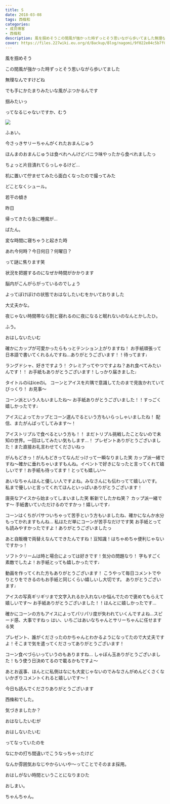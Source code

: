 ```yaml
---
title: S
date: 2018-03-08
tags: 西條和
categories: 
- 成员博客
- 西條和
description: 風を掴めそうこの間風が強かった時ずっとそう思いながら歩いてました無理なんですけどねでも手にかたまりみたいな風がぶつかるんです...
cover: https://files.227wiki.eu.org/d/Backup/Blog/nagomi/9f022e04c5b7f00364305f3ac89e1.jpg 
---
```











風を掴めそう






この間風が強かった時ずっとそう思いながら歩いてました





無理なんですけどね






でも手にかたまりみたいな風がぶつかるんです






掴みたいっ




ってなるじゃないですか、むう






![](https://files.227wiki.eu.org/d/Backup/Blog/nagomi/9f022e04c5b7f00364305f3ac89e1.jpg)




ふぁい。





今さっきサリーちゃんがくれたおまんじゅう






ほんまのおまんじゅうは食べれへんけどバニラ味やったから食べれましたっ









ちょっと片目潰れてらっしゃるけど…










机に置いて佇ませてみたら面白くなったので撮ってみた








どことなくシュール。






若干の傾き






昨日





帰ってきたら急に睡魔が…





ばたん。






変な時間に寝ちゃうと起きた時




あれ今何時？今日何日？何曜日？






って謎に焦ります笑







状況を把握するのになぜか時間がかかります






脳内がこんがらがっているのでしょう






よってぼけぼけの状態でおはなしたいむをかいておりました







大丈夫かな。





夜じゃない時間帯なら割と寝れるのに夜になると眠れないのなんとかしたひ。







ふう。






おはしないたいむ







確かにカップが可愛かったらもっとテンション上がりますね！
お手紙頑張って日本語で書いてくれるんですね…ありがとうございます！！待ってます♩





ラングドシャ、好きですよう！
クレミアってやつですよね？あれ食べてみたいんです！！
お手紙もありがとうございます！しっかり届きました♩





タイトルのiはiceのi。
コーンとアイスを片隅で意識してたのまで見抜かれていてびっくり！
お見事〜






コーン派という人もいましたね〜
お手紙ありがとうございました！！すっごく嬉しかったです♩





アイスによってカップとコーン選んでるという方もいらっしゃいましたね！
配信、またがんばってしてみます〜！






アイストリプルで食べるという方も！！
まだトリプル挑戦したことないので未知の世界。一回はしてみたい気もします…！
プレゼントありがとうございました！また直接お礼言わせてくださいねっ






がんもどきっ！がんもどきってなんだっけって一瞬なりました笑
カップ派一緒ですね〜確かに垂れちゃいますもんね。イベントで好きになったと言ってくれて嬉しいです！お手紙も待ってます！とっても嬉しい〜





あいなちゃんほんと優しい人ですよね。みなさんにも伝わってて嬉しいです。
私まで優しいと言ってくれてほんといっぱいありがとうございます！






唐突なアイスから始まってしまいました笑
斬新でしたかね笑？
カップ派一緒です〜
手紙書いていただけるのですかっ！嬉しいです♩





コーンはくちがパサついちゃって苦手という方もいましたね、確かになんか水分もってかれますもんね…
私はただ単にコーンが苦手なだけです笑
お手紙とっても読みやすかったですよ！ありがとうございましたっ




あと自販機で両替えなんてできたんですね！豆知識！はちゃめちゃ便利じゃないですかっ！






ソフトクリームは時と場合によっては好きです！気分の問題なり！
字もすごく素敵でしたよ！お手紙とっても嬉しかったです♩




動画を作ってくれた方もありがとうございます！
こうやって毎日コメントでやりとりをできるのもお手紙と同じくらい嬉しいし大切です。
ありがとうございます♩





アイスの写真ギリギリまで文字入れるか入れないか悩んでたので褒めてもらえて嬉しいです〜
お手紙ありがとうございました！！ほんとに嬉しかったです…





確かにコーンの方もアイスによってパリパリ度が失われていくんですよね…スピード感、大事ですねっ
はい、いちごはあいなちゃんとサリーちゃんに任せまする笑




プレゼント、誰がくださったのかちゃんとわかるようになってたので大丈夫ですよ！そこまで気を遣ってくださってありがとうございます！





コーン食べづらいっていうのもありますね…
しゃぼん玉ありがとうございました！もう使う日決めてるので載るかもですよ〜




あとお返事、ほんとに私側はなにも大変じゃないのでみなさんがめんどくさくないかぎりコメントくれると嬉しいです〜！





今日も読んでくださりありがとうございます






西條和でした。






気づきましたか？



おはなしたいむが





おはしないたいむ




ってなっていたのを





なにかの打ち間違いでこうなっちゃったけど






なんか雰囲気おなじやからいいや〜ってことでそのまま採用。






おはしがない時間ということになりまひた





おしまい。




ちゃんちゃん。


